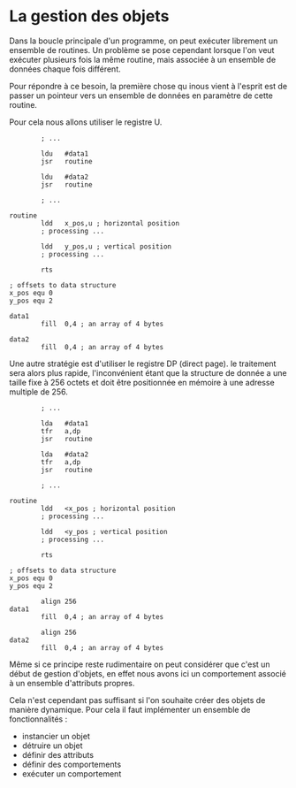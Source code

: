# La gestion des objets

Dans la boucle principale d'un programme, on peut exécuter librement un ensemble de routines. Un problème se pose cependant lorsque l'on veut exécuter plusieurs fois la même routine, mais associée à un ensemble de données chaque fois différent.

Pour répondre à ce besoin, la première chose qu inous vient à l'esprit est de passer un pointeur vers un ensemble de données en paramètre de cette routine.

Pour cela nous allons utiliser le registre U.
```
        ; ...

        ldu   #data1
        jsr   routine

        ldu   #data2
        jsr   routine

        ; ...

routine
        ldd   x_pos,u ; horizontal position
        ; processing ...

        ldd   y_pos,u ; vertical position
        ; processing ...

        rts

; offsets to data structure
x_pos equ 0
y_pos equ 2

data1
        fill  0,4 ; an array of 4 bytes

data2
        fill  0,4 ; an array of 4 bytes
```

Une autre stratégie est d'utiliser le registre DP (direct page). le traitement sera alors plus rapide, l'inconvénient étant que la structure de donnée a une taille fixe à 256 octets et doit être positionnée en mémoire à une adresse multiple de 256.

```
        ; ...

        lda   #data1
        tfr   a,dp
        jsr   routine

        lda   #data2
        tfr   a,dp
        jsr   routine

        ; ...

routine
        ldd   <x_pos ; horizontal position
        ; processing ...

        ldd   <y_pos ; vertical position
        ; processing ...

        rts

; offsets to data structure
x_pos equ 0
y_pos equ 2

        align 256
data1
        fill  0,4 ; an array of 4 bytes

        align 256
data2
        fill  0,4 ; an array of 4 bytes
```

Même si ce principe reste rudimentaire on peut considérer que c'est un début de gestion d'objets, en effet nous avons ici un comportement associé à un ensemble d'attributs propres.

Cela n'est cependant pas suffisant si l'on souhaite créer des objets de manière dynamique.
Pour cela il faut implémenter un ensemble de fonctionnalités :
- instancier un objet
- détruire un objet
- définir des attributs
- définir des comportements
- exécuter un comportement

